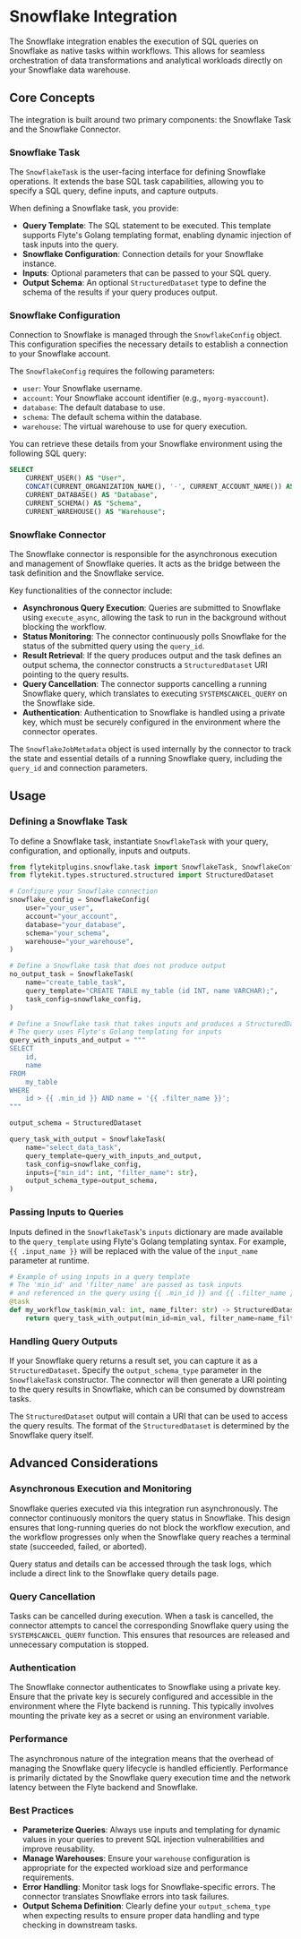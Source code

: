 
<!--
help_text: ''
key: summary_snowflake_integration_07ff8900-3766-4d96-ae80-dec0e69acfc7
modules:
- flytekitplugins.snowflake.connector
- flytekitplugins.snowflake.task
questions_to_answer: []
type: summary

-->
# Snowflake Integration

The Snowflake integration enables the execution of SQL queries on Snowflake as native tasks within workflows. This allows for seamless orchestration of data transformations and analytical workloads directly on your Snowflake data warehouse.

## Core Concepts

The integration is built around two primary components: the Snowflake Task and the Snowflake Connector.

### Snowflake Task

The `SnowflakeTask` is the user-facing interface for defining Snowflake operations. It extends the base SQL task capabilities, allowing you to specify a SQL query, define inputs, and capture outputs.

When defining a Snowflake task, you provide:

*   **Query Template**: The SQL statement to be executed. This template supports Flyte's Golang templating format, enabling dynamic injection of task inputs into the query.
*   **Snowflake Configuration**: Connection details for your Snowflake instance.
*   **Inputs**: Optional parameters that can be passed to your SQL query.
*   **Output Schema**: An optional `StructuredDataset` type to define the schema of the results if your query produces output.

### Snowflake Configuration

Connection to Snowflake is managed through the `SnowflakeConfig` object. This configuration specifies the necessary details to establish a connection to your Snowflake account.

The `SnowflakeConfig` requires the following parameters:

*   `user`: Your Snowflake username.
*   `account`: Your Snowflake account identifier (e.g., `myorg-myaccount`).
*   `database`: The default database to use.
*   `schema`: The default schema within the database.
*   `warehouse`: The virtual warehouse to use for query execution.

You can retrieve these details from your Snowflake environment using the following SQL query:

```sql
SELECT
    CURRENT_USER() AS "User",
    CONCAT(CURRENT_ORGANIZATION_NAME(), '-', CURRENT_ACCOUNT_NAME()) AS "Account",
    CURRENT_DATABASE() AS "Database",
    CURRENT_SCHEMA() AS "Schema",
    CURRENT_WAREHOUSE() AS "Warehouse";
```

### Snowflake Connector

The Snowflake connector is responsible for the asynchronous execution and management of Snowflake queries. It acts as the bridge between the task definition and the Snowflake service.

Key functionalities of the connector include:

*   **Asynchronous Query Execution**: Queries are submitted to Snowflake using `execute_async`, allowing the task to run in the background without blocking the workflow.
*   **Status Monitoring**: The connector continuously polls Snowflake for the status of the submitted query using the `query_id`.
*   **Result Retrieval**: If the query produces output and the task defines an output schema, the connector constructs a `StructuredDataset` URI pointing to the query results.
*   **Query Cancellation**: The connector supports cancelling a running Snowflake query, which translates to executing `SYSTEM$CANCEL_QUERY` on the Snowflake side.
*   **Authentication**: Authentication to Snowflake is handled using a private key, which must be securely configured in the environment where the connector operates.

The `SnowflakeJobMetadata` object is used internally by the connector to track the state and essential details of a running Snowflake query, including the `query_id` and connection parameters.

## Usage

### Defining a Snowflake Task

To define a Snowflake task, instantiate `SnowflakeTask` with your query, configuration, and optionally, inputs and outputs.

```python
from flytekitplugins.snowflake.task import SnowflakeTask, SnowflakeConfig
from flytekit.types.structured.structured import StructuredDataset

# Configure your Snowflake connection
snowflake_config = SnowflakeConfig(
    user="your_user",
    account="your_account",
    database="your_database",
    schema="your_schema",
    warehouse="your_warehouse",
)

# Define a Snowflake task that does not produce output
no_output_task = SnowflakeTask(
    name="create_table_task",
    query_template="CREATE TABLE my_table (id INT, name VARCHAR);",
    task_config=snowflake_config,
)

# Define a Snowflake task that takes inputs and produces a StructuredDataset output
# The query uses Flyte's Golang templating for inputs
query_with_inputs_and_output = """
SELECT
    id,
    name
FROM
    my_table
WHERE
    id > {{ .min_id }} AND name = '{{ .filter_name }}';
"""

output_schema = StructuredDataset

query_task_with_output = SnowflakeTask(
    name="select_data_task",
    query_template=query_with_inputs_and_output,
    task_config=snowflake_config,
    inputs={"min_id": int, "filter_name": str},
    output_schema_type=output_schema,
)
```

### Passing Inputs to Queries

Inputs defined in the `SnowflakeTask`'s `inputs` dictionary are made available to the `query_template` using Flyte's Golang templating syntax. For example, `{{ .input_name }}` will be replaced with the value of the `input_name` parameter at runtime.

```python
# Example of using inputs in a query template
# The 'min_id' and 'filter_name' are passed as task inputs
# and referenced in the query using {{ .min_id }} and {{ .filter_name }}
@task
def my_workflow_task(min_val: int, name_filter: str) -> StructuredDataset:
    return query_task_with_output(min_id=min_val, filter_name=name_filter)
```

### Handling Query Outputs

If your Snowflake query returns a result set, you can capture it as a `StructuredDataset`. Specify the `output_schema_type` parameter in the `SnowflakeTask` constructor. The connector will then generate a URI pointing to the query results in Snowflake, which can be consumed by downstream tasks.

The `StructuredDataset` output will contain a URI that can be used to access the query results. The format of the `StructuredDataset` is determined by the Snowflake query itself.

## Advanced Considerations

### Asynchronous Execution and Monitoring

Snowflake queries executed via this integration run asynchronously. The connector continuously monitors the query status in Snowflake. This design ensures that long-running queries do not block the workflow execution, and the workflow progresses only when the Snowflake query reaches a terminal state (succeeded, failed, or aborted).

Query status and details can be accessed through the task logs, which include a direct link to the Snowflake query details page.

### Query Cancellation

Tasks can be cancelled during execution. When a task is cancelled, the connector attempts to cancel the corresponding Snowflake query using the `SYSTEM$CANCEL_QUERY` function. This ensures that resources are released and unnecessary computation is stopped.

### Authentication

The Snowflake connector authenticates to Snowflake using a private key. Ensure that the private key is securely configured and accessible in the environment where the Flyte backend is running. This typically involves mounting the private key as a secret or using an environment variable.

### Performance

The asynchronous nature of the integration means that the overhead of managing the Snowflake query lifecycle is handled efficiently. Performance is primarily dictated by the Snowflake query execution time and the network latency between the Flyte backend and Snowflake.

### Best Practices

*   **Parameterize Queries**: Always use inputs and templating for dynamic values in your queries to prevent SQL injection vulnerabilities and improve reusability.
*   **Manage Warehouses**: Ensure your `warehouse` configuration is appropriate for the expected workload size and performance requirements.
*   **Error Handling**: Monitor task logs for Snowflake-specific errors. The connector translates Snowflake errors into task failures.
*   **Output Schema Definition**: Clearly define your `output_schema_type` when expecting results to ensure proper data handling and type checking in downstream tasks.
<!--
key: summary_snowflake_integration_07ff8900-3766-4d96-ae80-dec0e69acfc7
type: summary_end

-->
<!--
code_unit: flytekitplugins.snowflake.examples.simple_snowflake_task
code_unit_type: class
help_text: ''
key: example_8d20bfb1-7355-4545-9752-d03b5502b067
type: example

-->